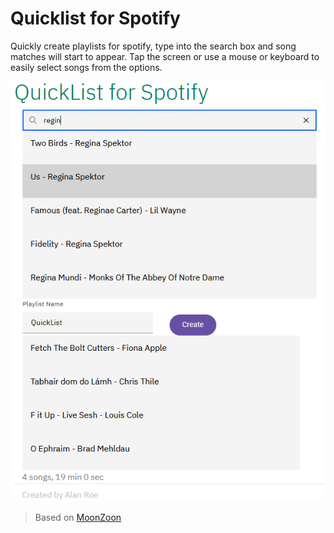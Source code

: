# Quicklist for Spotify
Quickly create playlists for spotify, type into the search box and song matches will start to appear. Tap the screen or use a mouse or keyboard to easily select songs from the options.

![quicklist screenshot](https://raw.githubusercontent.com/alan-roe/quicklist-spotify/material-ui/screenshot.png)

> Based on [MoonZoon](http://moonzoon.rs/)
